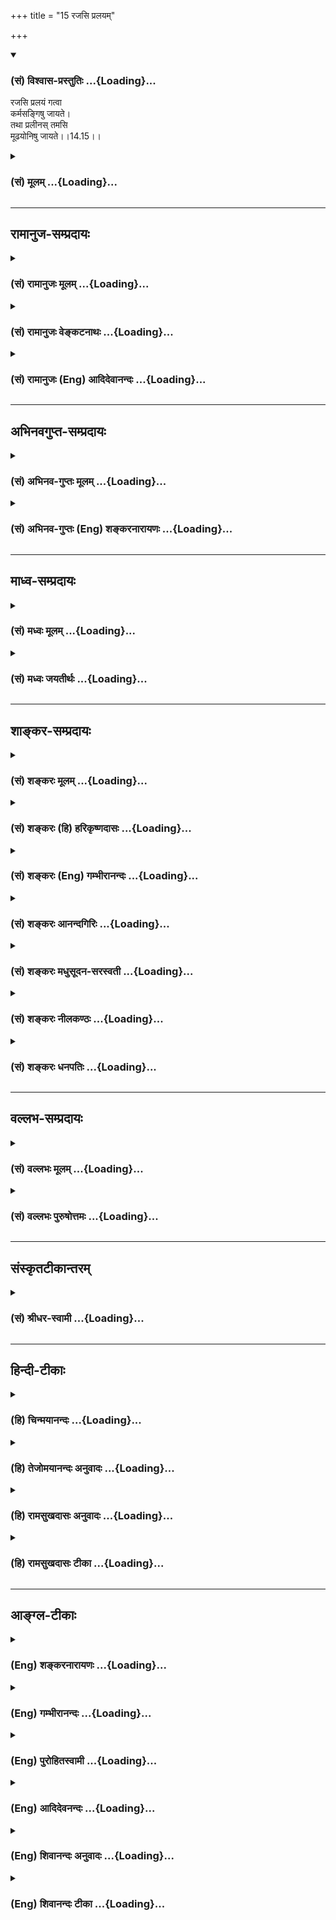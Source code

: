 +++
title = "15 रजसि प्रलयम्"

+++
<div class="js_include" newlevelforh1="3" title="(सं) विश्वास-प्रस्तुतिः" unfilled url="/purANam_vaiShNavam/mahAbhAratam/06-bhIShma-parva/03-bhagavad-gItA-parva/saMskRtam/vishvAsa-prastutiH/14_guNa-traya-vibhAga-y/15_rajasi_pralayam.md">
<details open><summary><h3>(सं) विश्वास-प्रस्तुतिः ...{Loading}...</h3></summary>

रजसि प्रलयं गत्वा  
कर्मसङ्गिषु जायते।  
तथा प्रलीनस् तमसि  
मूढयोनिषु जायते।।14.15।।
</details>
</div>
<div class="js_include collapsed" newlevelforh1="3" title="(सं) मूलम्" unfilled url="/purANam_vaiShNavam/mahAbhAratam/06-bhIShma-parva/03-bhagavad-gItA-parva/saMskRtam/mUlam/14_guNa-traya-vibhAga-y/15_rajasi_pralayam.md">
<details><summary><h3>(सं) मूलम् ...{Loading}...</h3></summary>

रजसि प्रलयं गत्वा कर्मसङ्गिषु जायते।  
तथा प्रलीनस्तमसि मूढयोनिषु जायते।।14.15।।
</details>
</div>


_________________
## रामानुज-सम्प्रदायः
<div class="js_include collapsed" newlevelforh1="3" title="(सं) रामानुजः मूलम्" unfilled url="/purANam_vaiShNavam/mahAbhAratam/06-bhIShma-parva/03-bhagavad-gItA-parva/saMskRtam/rAmAnujaH/mUlam/14_guNa-traya-vibhAga-y/15_rajasi_pralayam.md">
<details><summary><h3>(सं) रामानुजः मूलम् ...{Loading}...</h3></summary>

।।14.15।।**रजसि** प्रवृद्धे मरणं प्राप्य फलार्थं कर्म कुर्वतां कुलेषु
**जायते** तत्र जनित्वा स्वर्गादिफलसाधनकर्मसु अधिकरोति इत्यर्थः।**तथा
तमसि** प्रवृद्धे मृतो **मूढयोनिषु** श्वसूकरादियोनिषु **जायते**
सकलपुरुषार्थारम्भानर्हो जायते इत्यर्थः।

</details>
</div>
<div class="js_include collapsed" newlevelforh1="3" title="(सं) रामानुजः वेङ्कटनाथः" unfilled url="/purANam_vaiShNavam/mahAbhAratam/06-bhIShma-parva/03-bhagavad-gItA-parva/saMskRtam/rAmAnujaH/venkaTanAthaH/14_guNa-traya-vibhAga-y/15_rajasi_pralayam.md">
<details><summary><h3>(सं) रामानुजः वेङ्कटनाथः ...{Loading}...</h3></summary>

।। 14.15यदेति।  
  

</details>
</div>
<div class="js_include collapsed" newlevelforh1="3" title="(सं) रामानुजः (Eng) आदिदेवानन्दः" unfilled url="/purANam_vaiShNavam/mahAbhAratam/06-bhIShma-parva/03-bhagavad-gItA-parva/saMskRtam/rAmAnujaH/english/AdidevAnandaH/14_guNa-traya-vibhAga-y/15_rajasi_pralayam.md">
<details><summary><h3>(सं) रामानुजः (Eng) आदिदेवानन्दः ...{Loading}...</h3></summary>

14.15 (a) Meeting with death when Rajas is preponderant, one is rorn in
the families of those who act for the sake of fruits for themselves.
Being rorn in such families, he becomes alified to perform auspicious
acts which constitute the way for attaining heaven and the like. (b)
Similarly, one who dies when Tamas is preponderant is born in the wombs
of beings lacking in intelligence, namely, in the wombs of dogs, pigs
etc. The meaning is that he is rorn as one incapable of realising any
human end.

</details>
</div>


_________________
## अभिनवगुप्त-सम्प्रदायः
<div class="js_include collapsed" newlevelforh1="3" title="(सं) अभिनव-गुप्तः मूलम्" unfilled url="/purANam_vaiShNavam/mahAbhAratam/06-bhIShma-parva/03-bhagavad-gItA-parva/saMskRtam/abhinava-guptaH/mUlam/14_guNa-traya-vibhAga-y/15_rajasi_pralayam.md">
<details><summary><h3>(सं) अभिनव-गुप्तः मूलम् ...{Loading}...</h3></summary>

।।14.14 -- 14.15।। यदेति। रजसीति। यदा समग्रेणैव जन्मना
अनवरतसात्त्विकव्यापाराभ्यासात् सत्त्वं विवृद्धं भवति; तदा
प्राप्तप्रलयस्य शुभलोकावाप्तिः। एवं जन्माभ्यस्तराजसकर्मणः प्रयाणात्
विमिश्रोपभोगाय ( विशिष्टोपभोगाय S;N (विशिष्टोप) विमिश्रोपभोगाय)
मानुष्यावाप्तिः +++(S;;N मानुष्याप्तिः)+++। तथा; तेनैव क्रमेण +++(S substitutes
क्रमेण with प्रकारेण)+++ यदा समग्रेण जन्मना तामसमेव कर्म अभ्यस्यते तदा
नरकतिर्यग्वृक्षादिदेहेषु उत्पद्यते। ये तु व्याचक्षते मरणकाले एव सत्त्वादौ
विवृद्धे एतानि फलानि इति ते न सम्यक् शारीरेऽनुभवे प्रविष्टाः। यतः
सर्वस्यैव सर्वथा अन्त्ये क्षणे मोह एवोपजायते। अस्मद्व्याख्यायां च
संवादीनि इमानि; श्लोकान्तराणि,\[च\]।

</details>
</div>
<div class="js_include collapsed" newlevelforh1="3" title="(सं) अभिनव-गुप्तः (Eng) शङ्करनारायणः" unfilled url="/purANam_vaiShNavam/mahAbhAratam/06-bhIShma-parva/03-bhagavad-gItA-parva/saMskRtam/abhinava-guptaH/english/shankaranArAyaNaH/14_guNa-traya-vibhAga-y/15_rajasi_pralayam.md">
<details><summary><h3>(सं) अभिनव-गुप्तः (Eng) शङ्करनारायणः ...{Loading}...</h3></summary>

14.14-15 Yada etc. Rajasi etc. When the Sattva is predominantly on the
increase on account of increase on account on account of incessantly
practising actions of the Sattva throughout the entire life-at that
\[time\] having met dissolution \[of body\], one attains the auspicious
worlds. Likewise whosoever has practised throughout his life the
activities of the Rajas, he, by his \[last\] journey attains manhood for
mixed enjoyment. Likewise : i.e. in the same order, if one practises
action of the Tamas alone by one's entire life, then \[on his death\] he
is rorn in the bodies of the hell, of the animals, of the trees and so
on. Those, who explain \[the passage under study to the effect\] :
'These results \[are for him in whom\] the Sattva etc., have
predominantly increased only at the time of death' - these commentators
have not correctly entered into (grasped) the behaviour of the embodied.
For, nothing but delusion arises, by all means at the last moment,
without exception in the case of one and all. However, with regard to
our explanation \[given above\] these passages and other verses (Ch.
VIII, 5ff) speak in one voice.

</details>
</div>


_________________
## माध्व-सम्प्रदायः
<div class="js_include collapsed" newlevelforh1="3" title="(सं) मध्वः मूलम्" unfilled url="/purANam_vaiShNavam/mahAbhAratam/06-bhIShma-parva/03-bhagavad-gItA-parva/saMskRtam/madhvaH/mUlam/14_guNa-traya-vibhAga-y/15_rajasi_pralayam.md">
<details><summary><h3>(सं) मध्वः मूलम् ...{Loading}...</h3></summary>

।।14.15।। Sri Madhvacharya did not comment on this sloka.

</details>
</div>
<div class="js_include collapsed" newlevelforh1="3" title="(सं) मध्वः जयतीर्थः" unfilled url="/purANam_vaiShNavam/mahAbhAratam/06-bhIShma-parva/03-bhagavad-gItA-parva/saMskRtam/madhvaH/jayatIrthaH/14_guNa-traya-vibhAga-y/15_rajasi_pralayam.md">
<details><summary><h3>(सं) मध्वः जयतीर्थः ...{Loading}...</h3></summary>

।।14.15।। Sri Jayatirtha did not comment on this sloka.

</details>
</div>


_________________
## शाङ्कर-सम्प्रदायः
<div class="js_include collapsed" newlevelforh1="3" title="(सं) शङ्करः मूलम्" unfilled url="/purANam_vaiShNavam/mahAbhAratam/06-bhIShma-parva/03-bhagavad-gItA-parva/saMskRtam/shankaraH/mUlam/14_guNa-traya-vibhAga-y/15_rajasi_pralayam.md">
<details><summary><h3>(सं) शङ्करः मूलम् ...{Loading}...</h3></summary>

।।14.15।। --,**रजसि** गुणे विवृद्धे **प्रलयं** मरणं **गत्वा** प्राप्य
**कर्मसङ्गिषु** कर्मासक्तियुक्तेषु मनुष्येषु **जायते। तथा** तद्वदेव
**प्रलीनः** मृतः **तमसि** विवृद्धे **मूढयोनिषु** पश्वादियोनिषु
**जायते**।। अतीतश्लोकार्थस्यैव संक्षेपः उच्यते --,

</details>
</div>
<div class="js_include collapsed" newlevelforh1="3" title="(सं) शङ्करः (हि) हरिकृष्णदासः" unfilled url="/purANam_vaiShNavam/mahAbhAratam/06-bhIShma-parva/03-bhagavad-gItA-parva/saMskRtam/shankaraH/hindI/harikRShNadAsaH/14_guNa-traya-vibhAga-y/15_rajasi_pralayam.md">
<details><summary><h3>(सं) शङ्करः (हि) हरिकृष्णदासः ...{Loading}...</h3></summary>

।।14.15।। रजोगुणकी वृद्धिके समय मरनेपर कर्मसंगियोंमें अर्थात् कर्मोंमें
आसक्त हुए मनुष्योंमें उत्पन्न होता है और वैसे ही तमोगुणके बढ़नेपर मरा
हुआ मनुष्य मूढ़योनिमें अर्थात् पशु आदि योनियोंमें उत्पन्न होता है।

</details>
</div>
<div class="js_include collapsed" newlevelforh1="3" title="(सं) शङ्करः (Eng) गम्भीरानन्दः" unfilled url="/purANam_vaiShNavam/mahAbhAratam/06-bhIShma-parva/03-bhagavad-gItA-parva/saMskRtam/shankaraH/english/gambhIrAnandaH/14_guNa-traya-vibhAga-y/15_rajasi_pralayam.md">
<details><summary><h3>(सं) शङ्करः (Eng) गम्भीरानन्दः ...{Loading}...</h3></summary>

14.15 Pralayam gatva, when one does; rajasi, while the ality of rajas
predominates; jayate, he is born; karma-sangisu, among people attached
to activity, among human beings having attachment to work. Tatha,
similarly, in that very way; pralinah, when one dies; tamasi, while
tamas predominates; jayate, he takes birth; mudha-yonisu, among the
stupid species, such as animals etc. A summary of the idea of the
preceding (three) verses is being stated:

</details>
</div>
<div class="js_include collapsed" newlevelforh1="3" title="(सं) शङ्करः आनन्दगिरिः" unfilled url="/purANam_vaiShNavam/mahAbhAratam/06-bhIShma-parva/03-bhagavad-gItA-parva/saMskRtam/shankaraH/AnandagiriH/14_guNa-traya-vibhAga-y/15_rajasi_pralayam.md">
<details><summary><h3>(सं) शङ्करः आनन्दगिरिः ...{Loading}...</h3></summary>

।।14.15।। रजःसमुद्रेके मृतस्य फलविशेषं दर्शयति -- **रजसीति।** जायते शरीरं
गृह्णातीत्यर्थः। यथा सत्त्वे रजसि च प्रवृद्धे मृतो ब्रह्मलोकादिषु
मनुष्यलोके च देवादिषु मनुष्येषु च जायते तथैवेत्याह -- **तद्वदिति।**

</details>
</div>
<div class="js_include collapsed" newlevelforh1="3" title="(सं) शङ्करः मधुसूदन-सरस्वती" unfilled url="/purANam_vaiShNavam/mahAbhAratam/06-bhIShma-parva/03-bhagavad-gItA-parva/saMskRtam/shankaraH/madhusUdana-sarasvatI/14_guNa-traya-vibhAga-y/15_rajasi_pralayam.md">
<details><summary><h3>(सं) शङ्करः मधुसूदन-सरस्वती ...{Loading}...</h3></summary>

।।14.15।। रजसि प्रवृद्धे सति प्रलयं मृत्युं गत्वा प्राप्य कर्मसङ्गिषु
श्रुतिस्मृतिविहितप्रतिषिद्धकर्मफलाधिकारिषु मनुष्येषु जायते। तथा तद्वदेव
तमसि प्रवृद्धे प्रलीनो मृतो मूढयोनिषु पश्वादिषु जायते।

</details>
</div>
<div class="js_include collapsed" newlevelforh1="3" title="(सं) शङ्करः नीलकण्ठः" unfilled url="/purANam_vaiShNavam/mahAbhAratam/06-bhIShma-parva/03-bhagavad-gItA-parva/saMskRtam/shankaraH/nIlakaNThaH/14_guNa-traya-vibhAga-y/15_rajasi_pralayam.md">
<details><summary><h3>(सं) शङ्करः नीलकण्ठः ...{Loading}...</h3></summary>

।।14.15।। कर्मसङ्गिषु श्रौतस्मार्तकर्मानुष्ठातृषु मनुष्येषु। मूढयोनिषु
तिर्यक्स्थावरचाण्डालादिषु।

</details>
</div>
<div class="js_include collapsed" newlevelforh1="3" title="(सं) शङ्करः धनपतिः" unfilled url="/purANam_vaiShNavam/mahAbhAratam/06-bhIShma-parva/03-bhagavad-gItA-parva/saMskRtam/shankaraH/dhanapatiH/14_guNa-traya-vibhAga-y/15_rajasi_pralayam.md">
<details><summary><h3>(सं) शङ्करः धनपतिः ...{Loading}...</h3></summary>

।।14.15।। रजःप्रवृद्धिकृतं फलविशेषमाह। रजसि प्रवृद्धे प्रलयं मरणं गत्वा
प्राप्य देहभृत् कर्मसङ्गिषु कर्मासक्तियुक्तेषु मनुष्येषु जायते। यथा
सत्त्वे रजसि च प्रवृद्धे मृतो देहभृत् ब्रह्मलोकादिषु मनुष्यलोके च
देवादिषु मनुष्येषु च जायते। तथा तमसि प्रवृद्धे देही मूढानां पश्चादीनां
योनिषु जायते उत्पद्यत इत्यर्थः।

</details>
</div>


_________________
## वल्लभ-सम्प्रदायः
<div class="js_include collapsed" newlevelforh1="3" title="(सं) वल्लभः मूलम्" unfilled url="/purANam_vaiShNavam/mahAbhAratam/06-bhIShma-parva/03-bhagavad-gItA-parva/saMskRtam/vallabhaH/mUlam/14_guNa-traya-vibhAga-y/15_rajasi_pralayam.md">
<details><summary><h3>(सं) वल्लभः मूलम् ...{Loading}...</h3></summary>

।।14.15।। रजसीति कर्मसङ्गिषु मध्यमलोकेषु जायते। तमसीति अधोयोनिषु
नीचलोकेषु जायते।

</details>
</div>
<div class="js_include collapsed" newlevelforh1="3" title="(सं) वल्लभः पुरुषोत्तमः" unfilled url="/purANam_vaiShNavam/mahAbhAratam/06-bhIShma-parva/03-bhagavad-gItA-parva/saMskRtam/vallabhaH/puruShottamaH/14_guNa-traya-vibhAga-y/15_rajasi_pralayam.md">
<details><summary><h3>(सं) वल्लभः पुरुषोत्तमः ...{Loading}...</h3></summary>

  
  
।।14.15।। किञ्चैवमेव रजसि प्रवृद्धे प्रलयं गत्वा मृत्युमवाप्य कर्मसङ्गिषु
कर्मासक्तेषु तेषु नरेषु पुनस्तदाचरणेन तत्फलभोगार्थं जायते। तथा तमसि
प्रवृद्धे प्रलीनो मृतो मूढयोनिष्वासुरेषु जायते।  
  

</details>
</div>


_________________
## संस्कृतटीकान्तरम्
<div class="js_include collapsed" newlevelforh1="3" title="(सं) श्रीधर-स्वामी" unfilled url="/purANam_vaiShNavam/mahAbhAratam/06-bhIShma-parva/03-bhagavad-gItA-parva/saMskRtam/shrIdhara-svAmI/14_guNa-traya-vibhAga-y/15_rajasi_pralayam.md">
<details><summary><h3>(सं) श्रीधर-स्वामी ...{Loading}...</h3></summary>

।।14.15।। किंच **-- रजसीति**। रजसि प्रवृद्धे सति मृत्युं प्राप्य
कर्मासक्तेषु मनुष्येषु जायते। तथा तमसि प्रवृद्धे सति प्रलीनो मृतो
मूढयोनिषु पश्वादिषु जायते।

</details>
</div>


_________________
## हिन्दी-टीकाः
<div class="js_include collapsed" newlevelforh1="3" title="(हि) चिन्मयानन्दः" unfilled url="/purANam_vaiShNavam/mahAbhAratam/06-bhIShma-parva/03-bhagavad-gItA-parva/hindI/chinmayAnandaH/14_guNa-traya-vibhAga-y/15_rajasi_pralayam.md">
<details><summary><h3>(हि) चिन्मयानन्दः ...{Loading}...</h3></summary>

।।14.15।। पूर्वोक्त सिद्धांत के अनुसार ही मरणकाल में रजोगुण के आधिक्य के
प्रभाव से जीव कर्मासक्त मनुष्य लोक में जन्म लेता है। उसके लिए कर्म करने
और फल भोगने के लिए यही अत्यन्त उपयुक्त क्षेत्र है। इसके विपरीत यदि तमोगुण
के प्रवृद्ध हुए काल में जीव देह का त्याग करता है; तो उसके फलस्वरूप वह
मूढ़योनि अर्थात् पशुपक्षी या वनस्पति जीवन को प्राप्त होता है। कुछ
दार्शनिकों का यह मत है कि एक बार विकास के सोपान पर मनुष्यत्व को प्राप्त
कर लेने के पश्चात् हमारा निम्न स्तर की योनियों में पतन नहीं होता।
निसन्देह; यह सान्त्वना प्रदान करने वाला मत है परन्तु अनुभूत उपलब्ध
तथ्यों के विरुद्ध होने से ग्राह्य नहीं हो सकता। वास्तविकता यह है कि
प्रगति के लिए सर्वोत्तम परिस्थिति और वातावरण को उपलब्ध कराने के पश्चात्
भी सभी मनुष्य समान रूप से उनका उपयोग करके गौरवमयी सांस्कृतिक प्रतिष्ठा
को प्राप्त नहीं होते। एक धनी मनुष्य का सामान्य बुद्धि का पुत्र; जीवन के
प्रारम्भ से ही अनुकूल स्थिति को प्राप्त करता है तथापि प्राय यह देखा जाता
है कि वह अपनी स्थिति का उचित उपयोग करने के स्थान पर प्रमाद और विलास का
जीवन जीकर अपना सर्वनाश ही कर लेता है। बुद्धि से सम्पन्न होने पर भी हम में
से कितने लोग विवेकपूर्ण आचरण करते हैं समाज के कुछ लोग तो पशुओं की ओर
ईर्ष्या की दृष्टि से देखते हुए घोषणा भी करते हैं कि उनका जीवन श्रेष्ठतर
और सुखी है कहने का तात्पर्य यह हुआ कि कुछ अल्पसंख्यक द्विपादों की दृष्टि
से चतुष्पादों का जीवन उच्चतर विकास का है यदि किसी व्यक्ति का यही विचार
हो; तो उसके लिए पशुजीवन निन्दनीय न होकर वरणीय होता है; जिसकी वह कामना
करता है। मद्यपान न करने वाला एक संयमी पुरुष मधुशाला को दुखालय समझता है
किन्तु एक मद्यपायी को वही स्थान सुख और शान्ति का विश्रामालय प्रतीत होता
है। तामसिक प्रवृत्ति के लोगों के लिए पशुयोनि में जन्म लेना माने आनन्द
प्राप्ति का अद्भुत अवसर है; जहाँ वे अपनी रुचि और प्रवृत्ति को पूर्णतया
व्यक्त कर सकते हैं। इस प्रकार दर्शनशास्त्र की दृष्टि से देखने पर हमें
बिना किसी सन्देह या संकोच के यह स्वीकार करना पड़ेगा कि तमोगुणी लोगों को
पशु देह में ही पूर्ण सन्तोष का अनुभव होगा। अत यहाँ कहा गया है; तमोगुण के
प्रवृद्ध हुए काल में मरण होने पर जीव मूढ़योनि में जन्म लेता है। प्रस्तुत
प्रकरण का सारांश यही है कि

</details>
</div>
<div class="js_include collapsed" newlevelforh1="3" title="(हि) तेजोमयानन्दः अनुवादः" unfilled url="/purANam_vaiShNavam/mahAbhAratam/06-bhIShma-parva/03-bhagavad-gItA-parva/hindI/tejomayAnandaH/anuvAdaH/14_guNa-traya-vibhAga-y/15_rajasi_pralayam.md">
<details><summary><h3>(हि) तेजोमयानन्दः अनुवादः ...{Loading}...</h3></summary>

।।14.15।। रजोगुण के प्रवृद्ध काल में मृत्यु को प्राप्त होकर कर्मासक्ति
वाले (मनुष्य) लोक में वह जन्म लेता है तथा तमोगुण के प्रवृद्धकाल में (मरण
होने पर) मूढ़योनि में जन्म लेता है।।  
  

</details>
</div>
<div class="js_include collapsed" newlevelforh1="3" title="(हि) रामसुखदासः अनुवादः" unfilled url="/purANam_vaiShNavam/mahAbhAratam/06-bhIShma-parva/03-bhagavad-gItA-parva/hindI/rAmasukhadAsaH/anuvAdaH/14_guNa-traya-vibhAga-y/15_rajasi_pralayam.md">
<details><summary><h3>(हि) रामसुखदासः अनुवादः ...{Loading}...</h3></summary>

।।14.15।। रजोगुणके बढ़नेपर मरनेवाला प्राणी मनुष्ययोनिमें जन्म लेता है तथा
तमोगुणके बढ़नेपर मरनेवाला मूढ़योनियोंमें जन्म लेता है।

</details>
</div>
<div class="js_include collapsed" newlevelforh1="3" title="(हि) रामसुखदासः टीका" unfilled url="/purANam_vaiShNavam/mahAbhAratam/06-bhIShma-parva/03-bhagavad-gItA-parva/hindI/rAmasukhadAsaH/TIkA/14_guNa-traya-vibhAga-y/15_rajasi_pralayam.md">
<details><summary><h3>(हि) रामसुखदासः टीका ...{Loading}...</h3></summary>

।।14.15।।***व्याख्या --***  **रजसि प्रलयं गत्वा कर्मसङ्गिषु जायते --**
अन्तसमयमें जिसकिसी भी मनुष्यमें जिसकिसी कारणसे रजोगुणकी लोभ; प्रवृत्ति;
अशान्ति; स्पृहा आदि वृत्तियाँ बढ़ जाती हैं और उसी वृत्तिके चिन्तनमें
उसका शरीर छूट जाता है; तो वह मृतात्मा प्राणी कर्मोंमें आसक्ति रखनेवाले
मनुष्योंमें जन्म लेता है। जिसने उम्रभर अच्छे काम; आचरण किये हैं; जिसके
अच्छे भाव रहे हैं; वह यदि अन्तकालमें रजोगुणके बढ़नेपर मर जाता है; तो
मरनेके बाद मनुष्ययोनिमें जन्म लेनेपर भी उसके आचरण; भाव अच्छे ही रहेंगे;
वह शुभकर्म करनेवाला ही होगा। जिसका साधारण जीवन रहा है; वह यदि अन्तसमयमें
रजोगुणकी लोभ आदि वृत्तियोंके बढ़नेपर मर जाता है; तो वह मनुष्ययोनिमें आकर
पदार्थ; व्यक्ति; क्रिया आदिमें आसक्तिवाला ही होगा। जिसके जीवनमें काम;
क्रोध आदिकी ही मुख्यता रही है; वह यदि रजोगुणके बढ़नेपर मर जाता है; तो वह
मनुष्ययोनिमें जन्म लेनेपर भी विशेषरूपसे आसुरी सम्पत्तिवाला ही होगा।
तात्पर्य यह हुआ कि मनुष्यलोकमें जन्म लेनेपर भी गुणोंके तारतम्यसे
मनुष्योंके तीन प्रकार हो जाते हैं अर्थात् तीन प्रकारके स्वभाववाले मनुष्य
हो जाते हैं। परन्तु इसमें एक विशेष ध्यान देनेकी बात है कि रजोगुणकी
वृद्धिपर मरकर मनुष्य बननेवाले प्राणी कैसे ही आचरणोंवाले क्यों न हों; उन
सबमें भगवत्प्रदत्त विवेक रहता ही है। अतः प्रत्येक मनुष्य इस विवेकको
महत्त्व देकर सत्सङ्ग; स्वाध्याय आदिसे इस विवेकको स्वच्छ करके ऊँचे उठ
सकते हैं; परमात्माको प्राप्त कर सकते हैं। इस भगवत्प्रदत्त विवेकके कारण
सबकेसब मनुष्य भगवत्प्राप्तिके अधिकारी हो जाते हैं।**तथा प्रलीनस्तमसि
मूढयोनिषु जायते --** अन्तकालमें; जिसकिसी भी मनुष्यमें; जिसकिसी कारणसे
तात्कालिक तमोगुण बढ़ जाता है अर्थात् तमोगुणकी प्रमाद; मोह; अप्रकाश आदि
वृत्तियाँ बढ़ जाती हैं और उन वृत्तियोंका चिन्तन करते हुए ही वह मरता है;
तो वह मनुष्य पशु; पक्षी; कीट; पतंग; वृक्ष; लता आदि मूढ़योनियोंमें जन्म
लेता है। इन मूढ़योनियोंमें मूढ़ता तो सबमें रहती है; पर वह न्यूनाधिकरूपसे
रहती है जैसे -- वृक्ष; लता आदि योनियोंमें जितनी अधिक मूढ़ता होती है;
उतनी मूढ़ता पशु; पक्षी आदि योनियोंमें नहीं होती। अच्छे काम करनेवाला
मनुष्य यदि अन्तसमयमें तमोगुणकी तात्कालिक वृत्तिके बढ़नेपर मरकर
मूढ़योनियोंमें,भी चला जाय; तो वहाँ भी उसके गुण; आचरण अच्छे ही होंगे;
उसका स्वभाव अच्छे काम करनेका ही होगा। जैसे; भरत मुनिका अन्तसमयमें
तमोगुणकी वृत्तिमें अर्थात् हरिणके चिन्तनमें शरीर छूटा; तो वे
मूढ़योनिवाले हरिण बन गये। परन्तु उनका मनुष्यजन्ममें किया हुआ त्याग; तप
हरिणके जन्ममें भी वैसा ही बना रहा। वे हरिणयोनिमें भी अपनी माताके साथ
नहीं रहे; हरे पत्ते न खाकर सूखे पत्ते ही खाते रहे; आदि। ऐसी सावधानी
मनुष्योंमें भी बहुत कम होती है; जो कि भरत मुनिकी हरिणजन्ममें
थी।***सम्बन्ध --***  अन्तकालमें गुणोंके तात्कालिक बढ़नेपर मरनेवाले
मनुष्योंकी ऐसी गतियाँ क्यों होती हैं -- इसे आगेके श्लोकमें बताते हैं।

</details>
</div>


_________________
## आङ्ग्ल-टीकाः
<div class="js_include collapsed" newlevelforh1="3" title="(Eng) शङ्करनारायणः" unfilled url="/purANam_vaiShNavam/mahAbhAratam/06-bhIShma-parva/03-bhagavad-gItA-parva/english/shankaranArAyaNaH/14_guNa-traya-vibhAga-y/15_rajasi_pralayam.md">
<details><summary><h3>(Eng) शङ्करनारायणः ...{Loading}...</h3></summary>

14.15. By meeting death when the Rajas \[is on the increase\], he is
born among those who are attached to action; likewise meeting death when
the Tamas \[is on the increase\], he is born in the wombs of the
duluded.

</details>
</div>
<div class="js_include collapsed" newlevelforh1="3" title="(Eng) गम्भीरानन्दः" unfilled url="/purANam_vaiShNavam/mahAbhAratam/06-bhIShma-parva/03-bhagavad-gItA-parva/english/gambhIrAnandaH/14_guNa-traya-vibhAga-y/15_rajasi_pralayam.md">
<details><summary><h3>(Eng) गम्भीरानन्दः ...{Loading}...</h3></summary>

14.15 When one dies while rajas predominates, he is born among people
attached to activity. Similarly, when one dies while tamas predominates,
he takes birth among the stupid species.

</details>
</div>
<div class="js_include collapsed" newlevelforh1="3" title="(Eng) पुरोहितस्वामी" unfilled url="/purANam_vaiShNavam/mahAbhAratam/06-bhIShma-parva/03-bhagavad-gItA-parva/english/purohitasvAmI/14_guNa-traya-vibhAga-y/15_rajasi_pralayam.md">
<details><summary><h3>(Eng) पुरोहितस्वामी ...{Loading}...</h3></summary>

14.15 When Passion prevails, the soul is reborn among those who love
activity; when Ignorance rules, it enters the wombs of the ignorant.

</details>
</div>
<div class="js_include collapsed" newlevelforh1="3" title="(Eng) आदिदेवनन्दः" unfilled url="/purANam_vaiShNavam/mahAbhAratam/06-bhIShma-parva/03-bhagavad-gItA-parva/english/AdidevanandaH/14_guNa-traya-vibhAga-y/15_rajasi_pralayam.md">
<details><summary><h3>(Eng) आदिदेवनन्दः ...{Loading}...</h3></summary>

14.15 (a) Meeting with dissolution when Rajas is prevalent, one is born
among those attached to work৷৷. (b) Similarly, one who has met with
dissolution when Tamas prevails, is born in the womb of beings lacking
in intelligence.

</details>
</div>
<div class="js_include collapsed" newlevelforh1="3" title="(Eng) शिवानन्दः अनुवादः" unfilled url="/purANam_vaiShNavam/mahAbhAratam/06-bhIShma-parva/03-bhagavad-gItA-parva/english/shivAnandaH/anuvAdaH/14_guNa-traya-vibhAga-y/15_rajasi_pralayam.md">
<details><summary><h3>(Eng) शिवानन्दः अनुवादः ...{Loading}...</h3></summary>

14.15 Meeting death in Rajas, he is born among those who are attached to
action; and dying in Tamas, he is born in the womb of the senseless.

</details>
</div>
<div class="js_include collapsed" newlevelforh1="3" title="(Eng) शिवानन्दः टीका" unfilled url="/purANam_vaiShNavam/mahAbhAratam/06-bhIShma-parva/03-bhagavad-gItA-parva/english/shivAnandaH/TIkA/14_guNa-traya-vibhAga-y/15_rajasi_pralayam.md">
<details><summary><h3>(Eng) शिवानन्दः टीका ...{Loading}...</h3></summary>

14.15 रजसि in Rajas; प्रलयम् death; गत्वा meeting; कर्मसङ्गिषु among
those attached to action; जायते (he) is born; तथा so; प्रलीनः dying;
तमसि in inertia; मूढयोनिषु in the wombs of the senseless; जायते (he) is
born.Commentary Meeting with death in Rajas If he dies when Rajas is
predominant in him; he is born among men who are attached to action. If
he dies when Tamas is fully predominant in him; he takes birth in
ignorant species such as cattle; birds; beasts or insects.He may take
his birth amongst the dull and the stupid or the lowest grades of human
beings. He need not take the body of an animal. This is the view of some
persons.

</details>
</div>
